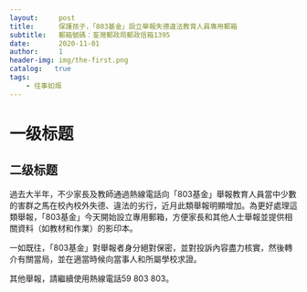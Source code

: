 ```yaml
---
layout:     post
title:      保護孩子，「803基金」設立舉報失德違法教育人員專用郵箱
subtitle:   郵箱號碼：荃灣郵政局郵政信箱1395
date:       2020-11-01
author:     1
header-img: img/the-first.png
catalog:   true
tags:
    - 往事如烟
---
```

# 一级标题
## 二级标题
過去大半年，不少家長及教師通過熱線電話向「803基金」舉報教育人員當中少數的害群之馬在校內校外失德、違法的劣行，近月此類舉報明顯增加。為更好處理這類舉報，「803基金」今天開始設立專用郵箱，方便家長和其他人士舉報並提供相關資料（如教材和作業）的影印本。

一如既往，「803基金」對舉報者身分絕對保密，並對投訴內容盡力核實，然後轉介有關當局，並在適當時候向當事人和所屬學校求證。

其他舉報，請繼續使用熱線電話59 803 803。
